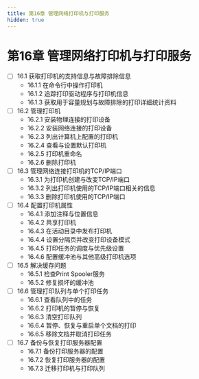 ```yaml
---
title: 第16章 管理网络打印机与打印服务
hidden: true
---
```


# 第16章 管理网络打印机与打印服务

- [ ] 16.1 获取打印机的支持信息与故障排除信息
  - 16.1.1 在命令行中操作打印机
  - 16.1.2 追踪打印驱动程序与打印机信息
  - 16.1.3 获取用于容量规划与故障排除的打印详细统计资料
- [ ] 16.2 管理打印机
  - 16.2.1 安装物理连接的打印设备
  - 16.2.2 安装网络连接的打印设备
  - 16.2.3 列出计算机上配置的打印机
  - 16.2.4 查看与设置默认打印机
  - 16.2.5 打印机重命名
  - 16.2.6 删除打印机
- [ ] 16.3 管理网络连接打印机的TCP/IP端口
  - 16.3.1 为打印机创建与改变TCP/IP端口
  - 16.3.2 列出打印机使用的TCP/IP端口相关的信息
  - 16.3.3 删除打印机使用的TCP/IP端口
- [ ] 16.4 配置打印机属性
  - 16.4.1 添加注释与位置信息
  - 16.4.2 共享打印机
  - 16.4.3 在活动目录中发布打印机
  - 16.4.4 设置分隔页并改变打印设备模式
  - 16.4.5 打印任务的调度与优先级设置
  - 16.4.6 配置缓冲池与其他高级打印机选项
- [ ] 16.5 解决缓存问题
  - 16.5.1 检查Print Spooler服务
  - 16.5.2 修复损坏的缓冲池
- [ ] 16.6 管理打印队列与单个打印任务
  - 16.6.1 查看队列中的任务
  - 16.6.2 打印机的暂停与恢复
  - 16.6.3 清空打印队列
  - 16.6.4 暂停、恢复与重启单个文档的打印
  - 16.6.5 移除文档并取消打印任务
- [ ] 16.7 备份与恢复打印服务器配置
  - 16.7.1 备份打印服务器的配置
  - 16.7.2 恢复打印服务器的配置
  - 16.7.3 迁移打印机与打印队列
